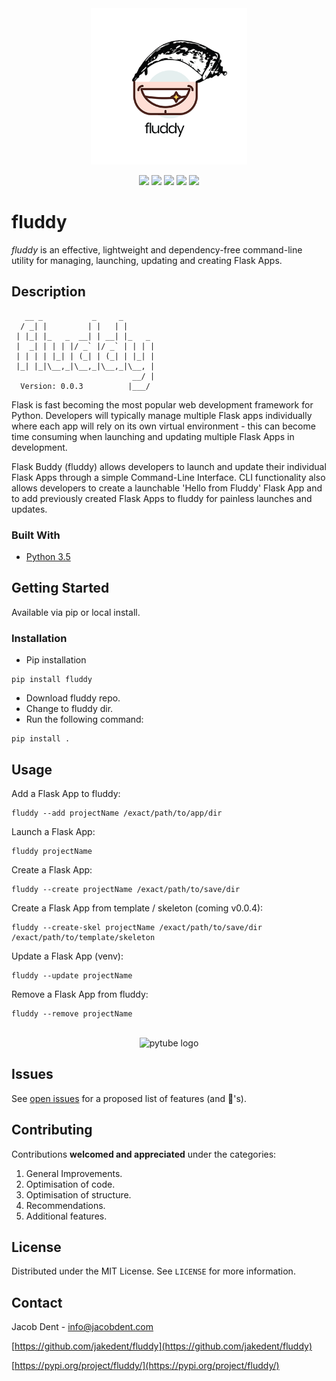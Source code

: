 <div align="center">
  <img src="art/fluddy.png" width="250" height="250" alt="pytube logo" />
  <p align="center">
	  <img src="https://img.shields.io/badge/python-3.5%2B-blue" />
	  <img src="https://img.shields.io/badge/pypi-0.0.3-blue" />
	    <img src="https://img.shields.io/badge/Build-stable-brightgreen" />
	 <img src="https://img.shields.io/badge/downloads-154%2F%20month-brightgreen" />
	  <img src="https://img.shields.io/badge/Compatibility-MacOS.%20Windows.%20Linux.-lightgrey" />
	  
	  
	 
  </p>
  
</div>


# fluddy

*fluddy* is an effective, lightweight and dependency-free command-line utility for managing, launching, updating and creating Flask Apps.


<!-- ABOUT THE PROJECT -->
## Description


       __ _           _     _
      / _| |         | |   | |
     | |_| |_   _  __| | __| |_   _
     |  _| | | | |/ _` |/ _` | | | |
     | | | | |_| | (_| | (_| | |_| |
     |_| |_|\__,_|\__,_|\__,_|\__, |
                               __/ |
      Version: 0.0.3          |___/


Flask is fast becoming the most popular web development framework for Python. Developers will typically manage multiple Flask apps individually where each app will rely on its own virtual environment - this can become time consuming when launching and updating multiple Flask Apps in development. 

Flask Buddy (fluddy) allows developers to launch and update their individual Flask Apps through a simple Command-Line Interface. CLI functionality also allows developers to create a launchable 'Hello from Fluddy' Flask App and to add previously created Flask Apps to fluddy for painless launches and updates.

### Built With

* [Python 3.5]()


<!-- GETTING STARTED -->
## Getting Started

Available via pip or local install.

### Installation
 
* Pip installation

```
pip install fluddy
```
* Download fluddy repo.
* Change to fluddy dir.
* Run the following command:

```
pip install .
```

<!-- USAGE EXAMPLES -->
## Usage
Add a Flask App to fluddy: 

```
fluddy --add projectName /exact/path/to/app/dir
```

Launch a Flask App:

```
fluddy projectName
```
Create a Flask App:

```
fluddy --create projectName /exact/path/to/save/dir
```
Create a Flask App from template / skeleton (coming v0.0.4):

```
fluddy --create-skel projectName /exact/path/to/save/dir /exact/path/to/template/skeleton
```
Update a Flask App (venv):

```
fluddy --update projectName
```
Remove a Flask App from fluddy:

```
fluddy --remove projectName
```


<div align="center">
<br>
 <img src="art/fluddy-demo-min-2.gif" alt="pytube logo" />
</div>
<!-- ROADMAP -->

## Issues

See [open issues](https://github.com/jakedent/fluddy/issues) for a proposed list of features (and 🐞's).



<!-- CONTRIBUTING -->
## Contributing

Contributions **welcomed and appreciated** under the categories:

1. General Improvements.
2. Optimisation of code.
3. Optimisation of structure.
3. Recommendations.
4. Additional features.


<!-- LICENSE -->
## License

Distributed under the MIT License. See `LICENSE` for more information.



<!-- CONTACT -->
## Contact

Jacob Dent - info@jacobdent.com

[https://github.com/jakedent/fluddy](https://github.com/jakedent/fluddy)

[https://pypi.org/project/fluddy/](https://pypi.org/project/fluddy/)

